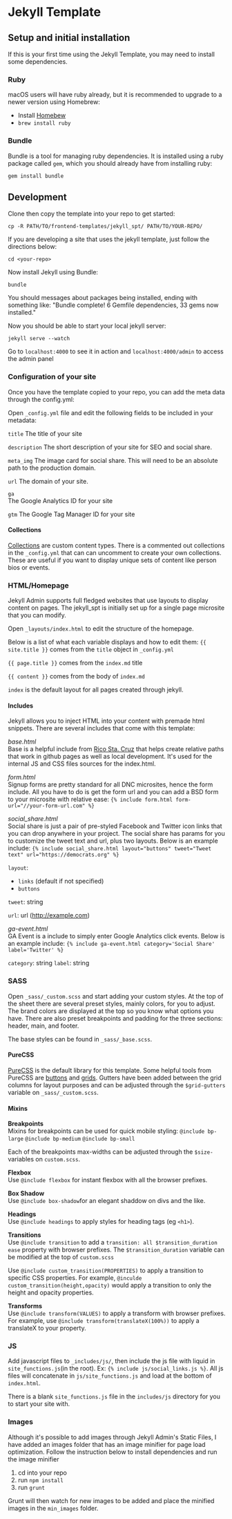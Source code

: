 # Jekyll Template

## Setup and initial installation

If this is your first time using the Jekyll Template, you may need to install some dependencies.

### Ruby

macOS users will have ruby already, but it is recommended to upgrade to a newer version using Homebrew:

* Install [Homebew](https://brew.sh/)
* `brew install ruby`

### Bundle

Bundle is a tool for managing ruby dependencies. It is installed using a ruby package called `gem`, which you should already have from installing ruby:

`gem install bundle`

## Development

Clone then copy the template into your repo to get started:

`cp -R PATH/TO/frontend-templates/jekyll_spt/ PATH/TO/YOUR-REPO/`

If you are developing a site that uses the jekyll template, just follow the directions below:

`cd <your-repo>`

Now install Jekyll using Bundle:

`bundle`

You should messages about packages being installed, ending with something like: "Bundle complete! 6 Gemfile dependencies, 33 gems now installed."

Now you should be able to start your local jekyll server:

`jekyll serve --watch`

Go to `localhost:4000` to see it in action and `localhost:4000/admin` to access the admin panel

### Configuration of your site

Once you have the template copied to your repo, you can add the meta data through the config.yml:

Open `_config.yml` file and edit the following fields to be included in your metadata:

`title`
The title of your site

`description`
The short description of your site for SEO and social share.

`meta_img`
The image card for social share. This will need to be an absolute path to the production domain.

`url`
The domain of your site.

`ga`  
The Google Analytics ID for your site

`gtm`
The Google Tag Manager ID for your site

#### Collections

[Collections](https://jekyllrb.com/docs/collections/) are custom content types. There is a commented out collections in the `_config.yml` that can can uncomment to create your own collections. These are useful if you want to display unique sets of content like person bios or events.

### HTML/Homepage

Jekyll Admin supports full fledged websites that use layouts to display content on pages. The jekyll_spt is initially set up for a single page microsite that you can modify.

Open `_layouts/index.html` to edit the structure of the homepage.

Below is a list of what each variable displays and how to edit them:
`{{ site.title }}` comes from the `title` object in `_config.yml`

`{{ page.title }}` comes from the `index.md` title

`{{ content }}` comes from the body of `index.md`

`index` is the default layout for all pages created through jekyll.

#### Includes
Jekyll allows you to inject HTML into your content with premade html snippets. There are several includes that come with this template:

*base.html*  
Base is a helpful include from [Rico Sta. Cruz](https://ricostacruz.com/til/relative-paths-in-jekyll) that helps create relative paths that work in github pages as well as local development. It's used for the internal JS and CSS files sources for the index.html.

*form.html*  
Signup forms are pretty standard for all DNC microsites, hence the form include. All you have to do is get the form url and you can add a BSD form to your microsite with relative ease: `{% include form.html form-url="//your-form-url.com" %}`

*social_share.html*  
Social share is just a pair of pre-styled Facebook and Twitter icon links that you can drop anywhere in your project. The social share has params for you to customize the tweet text and url, plus two layouts. Below is an example include:
`{% include social_share.html layout="buttons" tweet="Tweet text" url="https://democrats.org" %}`

`layout`:
* `links` (default if not specified)
* `buttons`  

`tweet`: string

`url`: url (http://example.com)

*ga-event.html*  
GA Event is a include to simply enter Google Analytics click events. Below is an example include:
`{% include ga-event.html category='Social Share' label='Twitter' %}`

`category`: string
`label`: string

### SASS

Open `_sass/_custom.scss` and start adding your custom styles. At the top of the sheet there are several preset styles, mainly colors, for you to adjust. The brand colors are displayed at the top so you know what options you have. There are also preset breakpoints and padding for the three sections: header, main, and footer.

The base styles can be found in `_sass/_base.scss`.

#### PureCSS
[PureCSS](https://purecss.io/) is the default library for this template. Some helpful tools from PureCSS are [buttons](https://purecss.io/buttons/) and [grids](https://purecss.io/grids/). Gutters have been added between the grid columns for layout purposes and can be adjusted through the `$grid-gutters` variable on `_sass/_custom.scss`.

#### Mixins

**Breakpoints**  
Mixins for breakpoints can be used for quick mobile styling:
`@include bp-large`
`@include bp-medium`
`@include bp-small`

Each of the breakpoints max-widths can be adjusted through the `$size-` variables on `custom.scss`.

**Flexbox**  
Use `@include flexbox` for instant flexbox with all the browser prefixes.

**Box Shadow**  
Use `@include box-shadow`for an elegant shaddow on divs and the like.

**Headings**  
Use `@include headings` to apply styles for heading tags (eg `<h1>`).

**Transitions**  
Use `@include transition` to add a `transition: all $transition_duration ease` property with browser prefixes. The `$transition_duration` variable can be modified at the top of `custom.scss`

Use `@include custom_transition(PROPERTIES)` to apply a transition to specific CSS properties. For example, `@inculde custom_transition(height,opacity)` would apply a transition to only the height and opacity properties.

**Transforms**  
Use `@include transform(VALUES)` to apply a transform with browser prefixes. For example, use `@include transform(translateX(100%))` to apply a translateX to your property.

### JS

Add javascript files to `_includes/js/`, then include the js file with liquid in `site_functions.js`(in the root). Ex: `{% include js/social_links.js %}`. All js files will concatenate in `js/site_functions.js` and load at the bottom of `index.html`.

There is a blank `site_functions.js` file in the `includes/js` directory for you to start your site with.

### Images

Although it's possible to add images through Jekyll Admin's Static Files, I have added an images folder that has an image minifier for page load optimization. Follow the instruction below to install dependencies and run the image minifier

1. cd into your repo
2. run `npm install`
3. run `grunt`

Grunt will then watch for new images to be added and place the minified images in the `min_images` folder.
